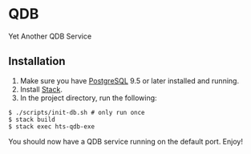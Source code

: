 QDB
===
Yet Another QDB Service

Installation
------------

1. Make sure you have [PostgreSQL](https://www.postgresql.org/) 9.5 or later installed and running.
1. Install [Stack](https://docs.haskellstack.org/en/stable/README/).
2. In the project directory, run the following:

```
$ ./scripts/init-db.sh # only run once
$ stack build
$ stack exec hts-qdb-exe
```

You should now have a QDB service running on the default port. Enjoy!
